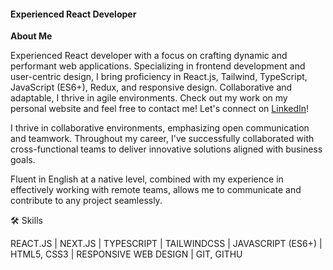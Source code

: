 #### Experienced React Developer 
**About Me**

Experienced React developer with a focus on crafting dynamic and performant web applications. Specializing in frontend development and user-centric design, I bring proficiency in React.js, Tailwind, TypeScript, JavaScript (ES6+), Redux, and responsive design. Collaborative and adaptable, I thrive in agile environments. Check out my work on my personal website and feel free to contact me!
Let's connect on [LinkedIn](https://www.linkedin.com/in/luka-vlahovic-657162281/)!

I thrive in collaborative environments, emphasizing open communication and teamwork. Throughout my career, I've successfully collaborated with cross-functional teams to deliver innovative solutions aligned with business goals.

Fluent in English at a native level, combined with my experience in effectively working with remote teams, allows me to communicate and contribute to any project seamlessly.

🛠 Skills

REACT.JS  |
NEXT.JS |
TYPESCRIPT  |
TAILWINDCSS |
JAVASCRIPT (ES6+)  |
HTML5, CSS3  |
RESPONSIVE WEB DESIGN  |
GIT, GITHU
